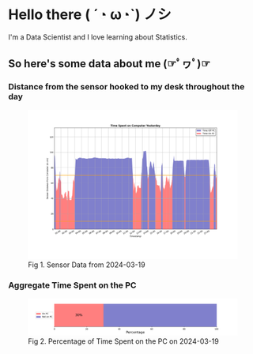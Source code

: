 
# Hello there ( ´◔ ω◔`) ノシ

I'm a Data Scientist and I love learning about Statistics.

## So here's some data about me (☞ﾟヮﾟ)☞


### Distance from the sensor hooked to my desk throughout the day
<figure>
  <picture>
    <source media="(prefers-color-scheme: dark)" srcset="Pi/readme/graphs/lineplot/dark-plot-2024-03-19.png">
    <source media="(prefers-color-scheme: light)" srcset="Pi/readme/graphs/lineplot/light-plot-2024-03-19.png">
    <img alt="Shows a black logo in light color mode and a white one in dark color mode." src="Pi/readme/graphs/lineplot/light-plot-2024-03-19.png">
  </picture>
  <figcaption>Fig 1. Sensor Data from 2024-03-19</figcaption>
</figure>



### Aggregate Time Spent on the PC
<figure>
  <picture>
    <source media="(prefers-color-scheme: dark)" srcset="Pi/readme/graphs/barplot/dark-plot-2024-03-19.png">
    <source media="(prefers-color-scheme: light)" srcset="Pi/readme/graphs/barplot/light-plot-2024-03-19.png">
    <img alt="Shows a black logo in light color mode and a white one in dark color mode." src="Pi/readme/graphs/barplot/light-plot-2024-03-19.png">
  </picture>
  <figcaption>Fig 2. Percentage of Time Spent on the PC on 2024-03-19</figcaption>
</figure>
